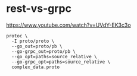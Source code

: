 # rest-vs-grpc

https://www.youtube.com/watch?v=UVdY-EK3c3o


```
protoc \
  -I proto/proto \
  --go_out=proto/pb \
  --go-grpc_out=proto/pb \
  --go_opt=paths=source_relative \
  --go-grpc_opt=paths=source_relative \
  complex_data.proto
```